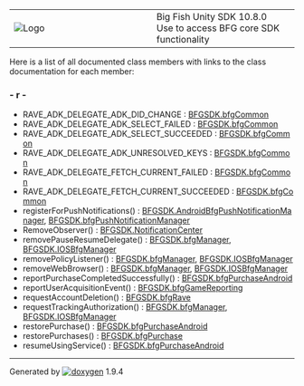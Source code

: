<table>
<colgroup>
<col style="width: 50%" />
<col style="width: 50%" />
</colgroup>
<tbody>
<tr class="odd">
<td><img src="Icon-100.png" alt="Logo" /></td>
<td><div id="projectname">
Big Fish Unity SDK<span id="projectnumber"> 10.8.0</span>
</div>
<div id="projectbrief">
Use to access BFG core SDK functionality
</div></td>
</tr>
</tbody>
</table>

Here is a list of all documented class members with links to the class
documentation for each member:

### \- r -

  - RAVE\_ADK\_DELEGATE\_ADK\_DID\_CHANGE : [BFGSDK.bfgCommon](class_b_f_g_s_d_k_1_1bfg_common.html#ad08ffc02575f8de2875523de5fde636a)
  - RAVE\_ADK\_DELEGATE\_ADK\_SELECT\_FAILED : [BFGSDK.bfgCommon](class_b_f_g_s_d_k_1_1bfg_common.html#a2ba9d5f6e8da521b80c623fb1f379e05)
  - RAVE\_ADK\_DELEGATE\_ADK\_SELECT\_SUCCEEDED : [BFGSDK.bfgCommon](class_b_f_g_s_d_k_1_1bfg_common.html#a12eb7cfbb24f4fdfc87a90bcca1ec2e7)
  - RAVE\_ADK\_DELEGATE\_ADK\_UNRESOLVED\_KEYS : [BFGSDK.bfgCommon](class_b_f_g_s_d_k_1_1bfg_common.html#a94747abe69a75227a68a835af9bc6404)
  - RAVE\_ADK\_DELEGATE\_FETCH\_CURRENT\_FAILED : [BFGSDK.bfgCommon](class_b_f_g_s_d_k_1_1bfg_common.html#a9c1934373a21347a663089898f35450e)
  - RAVE\_ADK\_DELEGATE\_FETCH\_CURRENT\_SUCCEEDED : [BFGSDK.bfgCommon](class_b_f_g_s_d_k_1_1bfg_common.html#ae1a9ab83624ccdf0a17b9bd309fd93d3)
  - registerForPushNotifications() : [BFGSDK.AndroidBfgPushNotificationManager](class_b_f_g_s_d_k_1_1_android_bfg_push_notification_manager.html#a7971ec49794bd1e693c54c3c7404d351),
    [BFGSDK.bfgPushNotificationManager](class_b_f_g_s_d_k_1_1bfg_push_notification_manager.html#a1d88170572d53773ea05d5476f3c1eca)
  - RemoveObserver() : [BFGSDK.NotificationCenter](class_b_f_g_s_d_k_1_1_notification_center.html#a1b11ee61b869697bdd2610652d8778cf)
  - removePauseResumeDelegate() : [BFGSDK.bfgManager](class_b_f_g_s_d_k_1_1bfg_manager.html#a14714b6addbbbe8753378e847f9a93c7),
    [BFGSDK.IOSBfgManager](class_b_f_g_s_d_k_1_1_i_o_s_bfg_manager.html#ab9941b0650db514c307ef5eeefb38833)
  - removePolicyListener() : [BFGSDK.bfgManager](class_b_f_g_s_d_k_1_1bfg_manager.html#a79a3c407298bfa2df617ba165e6ad0e9),
    [BFGSDK.IOSBfgManager](class_b_f_g_s_d_k_1_1_i_o_s_bfg_manager.html#a189635b23b2b68eead2b891798b4fb17)
  - removeWebBrowser() : [BFGSDK.bfgManager](class_b_f_g_s_d_k_1_1bfg_manager.html#a8593579cef40c32370063fca0bcdfda7),
    [BFGSDK.IOSBfgManager](class_b_f_g_s_d_k_1_1_i_o_s_bfg_manager.html#a8c48de448e65e7d2cf47a60091f0b430)
  - reportPurchaseCompletedSuccessfully() : [BFGSDK.bfgPurchaseAndroid](class_b_f_g_s_d_k_1_1bfg_purchase_android.html#ac33d3269be631162a2bd5f25f4dbffa9)
  - reportUserAcquisitionEvent() : [BFGSDK.bfgGameReporting](class_b_f_g_s_d_k_1_1bfg_game_reporting.html#acbca40a16ad741ed5c4b60f64f208388)
  - requestAccountDeletion() : [BFGSDK.bfgRave](class_b_f_g_s_d_k_1_1bfg_rave.html#a685fa585555f66599bf2926c77981bf7)
  - requestTrackingAuthorization() : [BFGSDK.bfgManager](class_b_f_g_s_d_k_1_1bfg_manager.html#aec03e56333e6513b3bba18897bae187c),
    [BFGSDK.IOSBfgManager](class_b_f_g_s_d_k_1_1_i_o_s_bfg_manager.html#ab425a990a680047736436321b14868b1)
  - restorePurchase() : [BFGSDK.bfgPurchaseAndroid](class_b_f_g_s_d_k_1_1bfg_purchase_android.html#a3bfa3076513b34622a085a4340e4ae31)
  - restorePurchases() : [BFGSDK.bfgPurchase](class_b_f_g_s_d_k_1_1bfg_purchase.html#abcd179fc0bc00c0a5410aa9594e0c4ea)
  - resumeUsingService() : [BFGSDK.bfgPurchaseAndroid](class_b_f_g_s_d_k_1_1bfg_purchase_android.html#ac7e4ffaaf749ef9e3cb18fc5b36b1149)

-----

Generated
by [![doxygen](doxygen.svg)](https://www.doxygen.org/index.html) 1.9.4
